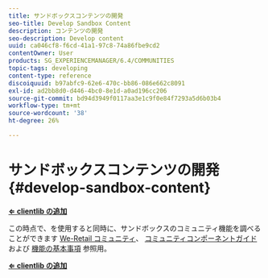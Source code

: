 ```yaml
---
title: サンドボックスコンテンツの開発
seo-title: Develop Sandbox Content
description: コンテンツの開発
seo-description: Develop content
uuid: ca046cf8-f6cd-41a1-97c8-74a86fbe9cd2
contentOwner: User
products: SG_EXPERIENCEMANAGER/6.4/COMMUNITIES
topic-tags: developing
content-type: reference
discoiquuid: b97abfc9-62e6-470c-bb86-086e662c8091
exl-id: ad2bb8d0-d446-4bc0-8e1d-a0ad196cc206
source-git-commit: bd94d3949f0117aa3e1c9f0e84f7293a5d6b03b4
workflow-type: tm+mt
source-wordcount: '38'
ht-degree: 26%

---
```


# サンドボックスコンテンツの開発 {#develop-sandbox-content}

**[⇐ clientlib の追加](add-clientlibs.md)**

この時点で、を使用すると同時に、サンドボックスのコミュニティ機能を調べることができます [We-Retail コミュニティ](../../help/sites-developing/we-retail.md)、 [コミュニティコンポーネントガイド](components-guide.md) および [機能の基本事項](essentials.md) 参照用。

**[⇐ clientlib の追加](add-clientlibs.md)**
